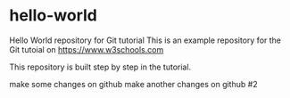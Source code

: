 # hello-world
Hello World repository for Git tutorial
This is an example repository for the Git tutoial on https://www.w3schools.com

This repository is built step by step in the tutorial.

make some changes on github
make another changes on github #2
